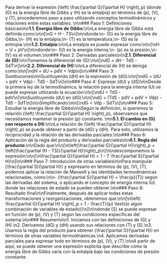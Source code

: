 Para derivar la expresión \(\left( \frac{\partial G}{\partial H} \right)_p\) (donde \(G\) es la energía libre de Gibbs y \(H\) es la entalpía) en términos de \(p\), \(V\), y \(T\), procederemos paso a paso utilizando conceptos termodinámicos y relaciones entre estas variables. \n\n### Paso 1: Definiciones básicas\n\n**1.1. Energía libre de Gibbs:**\n\nLa energía libre de Gibbs está definida como:\n\n\[\nG = H - TS\n\]\n\ndonde:\n- \(G\) es la energía libre de Gibbs,\n- \(H\) es la entalpía,\n- \(T\) es la temperatura,\n- \(S\) es la entropía.\n\n**1.2. Entalpía:**\n\nLa entalpía se puede expresar como:\n\n\[\nH = U + pV\n\]\n\ndonde:\n- \(U\) es la energía interna,\n- \(p\) es la presión,\n- \(V\) es el volumen.\n\n### Paso 2: Derivadas parciales\n\n**2.1. Diferencial de \(G\):**\n\nTomamos la diferencial de \(G\):\n\n\[\ndG = dH - TdS - SdT\n\]\n\n**2.2. Diferencial de \(H\):**\n\nLa diferencial de \(H\) se deroga como:\n\n\[\ndH = dU + pdV + Vdp\n\]\n\n### Paso 3: Sustituciones\n\nSustituyendo \(dH\) en la expresión de \(dG\):\n\n\[\ndG = (dU + pdV + Vdp) - TdS - SdT\n\]\n\n### Paso 4:  Expresar \(dU\) y \(dS\)\n\nDesde la primera ley de la termodinámica, la relación para la energía interna \(U\) se puede expresar utilizando la ecuación:\n\n\[\ndU = TdS - pdV\n\]\n\nSustituyendo \(dU\) en \(dG\):\n\n\[\ndG = (TdS - pdV + pdV + Vdp) - TdS - SdT\n\]\n\nSimplificando:\n\n\[\ndG = Vdp - SdT\n\]\n\n### Paso 5: Estudiar la energía libre de Gibbs\n\nSegún la definición, si queremos la relación \(\left( \frac{\partial G}{\partial H} \right)_p\), observamos que necesitamos mantener la presión \(p\) constante. \n\n**5.1. El cambio en \(G\) con respecto a \(H\):**\n\nLa relación de \(\left( \frac{\partial G}{\partial H} \right)_p\) se puede obtener a partir de \(dG\) y \(dH\). Para esto, utilizamos la reciprocidad y la relación de las derivadas parciales.\n\n### Paso 6: Aplicación de la regla del producto y derivadas parciales\n\n**6.1. Regla del producto:**\n\nDado que:\n\n\[\n\left(\frac{\partial G}{\partial H}\right)_p = \left(\frac{\partial (H - TS)}{\partial H}\right)_p\n\]\n\ndescomponemos la expresión:\n\n\[\n\frac{\partial G}{\partial H} = 1 - T \frac{\partial S}{\partial H}\n\]\n\n### Paso 7: Introducción de otras variables\n\nPara manipular \(\frac{\partial S}{\partial H}\) y expresarlo en términos de \(p\), \(V\), \(T\), podemos aplicar la relación de Maxwell y las identidades termodinámicas relacionadas, como:\n\n- \(\frac{\partial S}{\partial H} = \frac{p}{T}\) según las derivadas del sistema, o aplicando el concepto de energía interna \(U\) donde las relaciones de estado se pueden obtener.\n\n### Paso 8: Resultado final\n\nFinalmente, después de aplicar todas estas transformaciones y reorganizaciones, obtenemos que:\n\n\[\n\left( \frac{\partial G}{\partial H} \right)_p = 1 - \frac{T}{p} \text{(o algún combinación de variables de estado)}\n\]\n\ndonde \(S\) se puede expresar en función de \(p\), \(V\) y \(T\) según las condiciones específicas del sistema.\n\n### Resumen\n\n1. Iniciamos con las definiciones de \(G\) y \(H\).\n2. Derivamos \(dG\) y \(dH\) usando sus relaciones con \(T\) y \(S\).\n3. Usamos la regla del producto para obtener \(\frac{\partial G}{\partial H}\) en términos de otras variables termodinámicas.\n4. Aplicamos derivadas parciales para expresar todo en términos de \(p\), \(V\), y \(T\).\n\nA partir de aquí, se puede obtener una expresión explícita que describe cómo la energía libre de Gibbs varía con la entalpía bajo las condiciones de presión constante.
